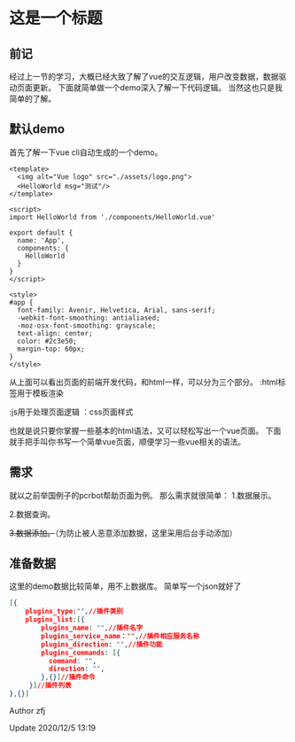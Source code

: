 # 这是一个标题
## 前记
经过上一节的学习，大概已经大致了解了vue的交互逻辑，用户改变数据，数据驱动页面更新。
下面就简单做一个demo深入了解一下代码逻辑。
当然这也只是我简单的了解。
## 默认demo
首先了解一下vue cli自动生成的一个demo。
```
<template>
  <img alt="Vue logo" src="./assets/logo.png">
  <HelloWorld msg="测试"/>
</template>

<script>
import HelloWorld from './components/HelloWorld.vue'

export default {
  name: 'App',
  components: {
    HelloWorld
  }
}
</script>

<style>
#app {
  font-family: Avenir, Helvetica, Arial, sans-serif;
  -webkit-font-smoothing: antialiased;
  -moz-osx-font-smoothing: grayscale;
  text-align: center;
  color: #2c3e50;
  margin-top: 60px;
}
</style>
```
从上面可以看出页面的前端开发代码，和html一样，可以分为三个部分。
<template></template>:html标签用于模板渲染
<script></script>:js用于处理页面逻辑
<style></style>：css页面样式
也就是说只要你掌握一些基本的html语法，又可以轻松写出一个vue页面。
下面就手把手叫你书写一个简单vue页面，顺便学习一些vue相关的语法。
## 需求
就以之前举国例子的pcrbot帮助页面为例。
那么需求就很简单：
1.数据展示。

2.数据查询。

~~3.数据添加。~~（为防止被人恶意添加数据，这里采用后台手动添加）
## 准备数据
这里的demo数据比较简单，用不上数据库。
简单写一个json就好了
```json
[{
    plugins_type:"",//插件类别
    plugins_list:[{
        plugins_name: "",//插件名字
        plugins_service_name："",//插件相应服务名称
        plugins_direction: "",//插件功能
        plugins_commands: [{
          command: "",
          direction: "",
        },{}]//插件命令
     }]//插件列表
},{}]
```














Author zfj

Update 2020/12/5 13:19